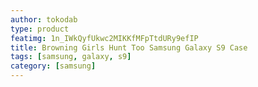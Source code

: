```yaml
---
author: tokodab
type: product
featimg: 1n_IWkQyfUkwc2MIKKfMFpTtdURy9efIP
title: Browning Girls Hunt Too Samsung Galaxy S9 Case
tags: [samsung, galaxy, s9]
category: [samsung]
---
```

